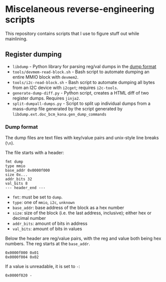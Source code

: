 # Miscelaneous reverse-engineering scripts

This repository contains scripts that I use to figure stuff out while mainlining.

## Register dumping

* `libdump` - Python library for parsing reg/val dumps in the [dump format](#dump-format)
* `tools/devmem-read-block.sh` - Bash script to automate dumping an entire MMIO block with `devmem2`.
* `tools/i2c-read-block.sh` - Bash script to automate dumping all bytes from an I2C device with `i2cget`; requires `i2c-tools`.
* `generate-dump-diff.py` - Python script, creates a HTML diff of two register dumps. Requires `jinja2`.
* `split-dumpall-dumps.py` - Script to split up individual dumps from a mass-dump file generated by the script generated by `libdump.ext.doc_bcm_kona.gen_dump_commands`

### Dump format

The dump files are text files with key/value pairs and unix-style line breaks (`\n`).

The file starts with a header:

```
fmt dump
type mmio
base_addr 0x0000f000
size 0x...
addr_bits 32
val_bits 8
--- header_end ---
```

* `fmt`: must be set to `dump`.
* `type`: one of `mmio`, `i2c`, `unknown`
* `base_addr`: base address of the block as a hex number
* `size`: size of the block (i.e. the last address, inclusive); either hex or decimal number
* `addr_bits`: amount of bits in address
* `val_bits`: amount of bits in values

Below the header are reg/value pairs, with the reg and value both being hex numbers. The reg starts at the `base_addr`.

```
0x0000f000 0x01
0x0000f004 0x02
```

If a value is unreadable, it is set to `-`:

```
0x0000f020 -
```
